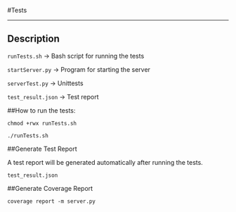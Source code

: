 #Tests

---

## Description

`runTests.sh`  -> Bash script for running the tests

`startServer.py` -> Program for starting the server

`serverTest.py` -> Unittests

`test_result.json` -> Test report


##How to run the tests:

`chmod +rwx runTests.sh`

`./runTests.sh`

##Generate Test Report

A test report will be generated automatically after running the tests.

`test_result.json`

##Generate Coverage Report

`coverage report -m server.py`



